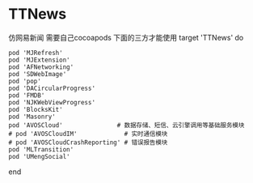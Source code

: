 # TTNews
仿网易新闻
需要自己cocoapods 下面的三方才能使用
target 'TTNews' do
    
    pod 'MJRefresh'
    pod 'MJExtension'
    pod 'AFNetworking'
    pod 'SDWebImage'
    pod 'pop'
    pod 'DACircularProgress'
    pod 'FMDB'
    pod 'NJKWebViewProgress'
    pod 'BlocksKit'
    pod 'Masonry'
    pod 'AVOSCloud'               # 数据存储、短信、云引擎调用等基础服务模块
    # pod 'AVOSCloudIM'             # 实时通信模块
    # pod 'AVOSCloudCrashReporting' # 错误报告模块
    pod 'MLTransition'
    pod 'UMengSocial'
end
